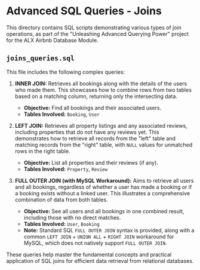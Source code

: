 # Advanced SQL Queries - Joins

This directory contains SQL scripts demonstrating various types of join operations, as part of the "Unleashing Advanced Querying Power" project for the ALX Airbnb Database Module.

## `joins_queries.sql`

This file includes the following complex queries:

1.  **INNER JOIN:** Retrieves all bookings along with the details of the users who made them. This showcases how to combine rows from two tables based on a matching column, returning only the intersecting data.
    * **Objective:** Find all bookings and their associated users.
    * **Tables Involved:** `Booking`, `User`

2.  **LEFT JOIN:** Retrieves all property listings and any associated reviews, including properties that do not have any reviews yet. This demonstrates how to retrieve all records from the "left" table and matching records from the "right" table, with `NULL` values for unmatched rows in the right table.
    * **Objective:** List all properties and their reviews (if any).
    * **Tables Involved:** `Property`, `Review`

3.  **FULL OUTER JOIN (with MySQL Workaround):** Aims to retrieve all users and all bookings, regardless of whether a user has made a booking or if a booking exists without a linked user. This illustrates a comprehensive combination of data from both tables.
    * **Objective:** See all users and all bookings in one combined result, including those with no direct matches.
    * **Tables Involved:** `User`, `Booking`
    * **Note:** Standard SQL `FULL OUTER JOIN` syntax is provided, along with a common `LEFT JOIN` + `UNION ALL` + `RIGHT JOIN` workaround for MySQL, which does not natively support `FULL OUTER JOIN`.

These queries help master the fundamental concepts and practical application of SQL joins for efficient data retrieval from relational databases.

